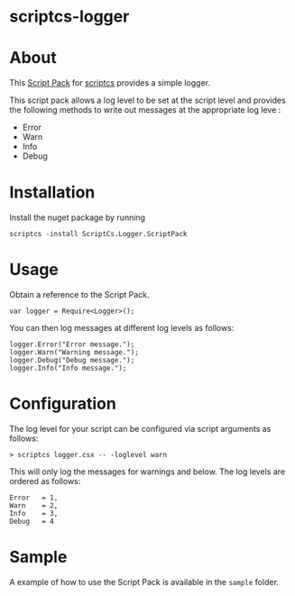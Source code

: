 scriptcs-logger
===============

# About #

This [Script Pack](https://github.com/scriptcs/scriptcs/wiki) for [scriptcs](http://scriptcs.net/) provides a simple logger.

This script pack allows a log level to be set at the script level and provides the following methods to write out messages at the appropriate log leve :

- Error
- Warn
- Info
- Debug

# Installation #

Install the nuget package by running

	scriptcs -install ScriptCs.Logger.ScriptPack

# Usage #

Obtain a reference to the Script Pack.

    var logger = Require<Logger>();

You can then log messages at different log levels as follows:
	
	logger.Error("Error message.");
	logger.Warn("Warning message.");
	logger.Debug("Debug message.");
	logger.Info("Info message.");

# Configuration #

The log level for your script can be configured via script arguments as follows:

	> scriptcs logger.csx -- -loglevel warn

This will only log the messages for warnings and below. The log levels are ordered as follows:

	Error 	= 1,
    Warn 	= 2,
    Info 	= 3,
    Debug 	= 4 

# Sample #

A example of how to use the Script Pack is available in the ``sample`` folder. 